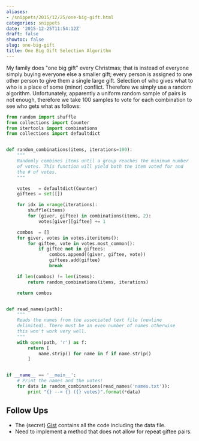 ```yaml
---
aliases:
- /snippets/2015/12/25/one-big-gift.html
categories: snippets
date: '2015-12-25T11:54:12Z'
draft: false
showtoc: false
slug: one-big-gift
title: One Big Gift Selection Algorithm
---
```


My family does "one big gift" every Christmas; that is instead of everyone simply buying everyone else a smaller gift; every person is assigned to one other person to give them a single large gift. Selection of who gives what to who is a place of some (minor) conflict. Therefore we simply use a random algorithm. Unfortunately, apparently a uniform random sample of pairs is not enough, therefore we take 100 samples to vote for each combination to see who gets what as follows:

```python
from random import shuffle
from collections import Counter
from itertools import combinations
from collections import defaultdict


def random_combinations(items, iterations=100):
    """
    Randomly combines items until a group reaches the minimum number
    of votes. This function will yield both the item voted for and
    the # of votes.
    """

    votes   = defaultdict(Counter)
    giftees = set([])

    for idx in xrange(iterations):
        shuffle(items)
        for (giver, giftee) in combinations(items, 2):
            votes[giver][giftee] += 1

    combos  = []
    for giver, votes in votes.iteritems():
        for giftee, vote in votes.most_common():
            if giftee not in giftees:
                combos.append((giver, giftee, vote))
                giftees.add(giftee)
                break

    if len(combos) != len(items):
        return random_combinations(items, iterations)

    return combos


def read_names(path):
    """
    Reads the names from the associated text file (newline
    delimited). There must be an even number of names otherwise
    this won't work very well.
    """
    with open(path, 'r') as f:
        return [
            name.strip() for name in f if name.strip()
        ]


if __name__ == '__main__':
    # Print the names and the votes!
    for data in random_combinations(read_names('names.txt')):
        print "{} --> {} ({} votes)".format(*data)
```

## Follow Ups

- The (secret) [Gist](https://gist.github.com/bbengfort/4df612b0155ca2a362ae) contains all the code including the data file.
- Need to implement a method that does not allow for repeat giftee pairs.
